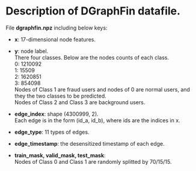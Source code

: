 # Description of DGraphFin datafile.

File **dgraphfin.npz** including below keys:  

- **x**: 17-dimensional node features.
- **y**: node label.  
    There four classes. Below are the nodes counts of each class.     
    0: 1210092    
    1: 15509    
    2: 1620851    
    3: 854098    
    Nodes of Class 1 are fraud users and nodes of 0 are normal users, and they the two classes to be predicted.    
    Nodes of Class 2 and Class 3 are background users.    
    
- **edge_index**: shape (4300999, 2).   
    Each edge is in the form (id_a, id_b), where ids are the indices in x.        

- **edge_type**: 11 types of edges. 
    
- **edge_timestamp**: the desensitized timestamp of each edge.
    
- **train_mask, valid_mask, test_mask**:  
    Nodes of Class 0 and Class 1 are randomly splitted by 70/15/15.  

    


    
